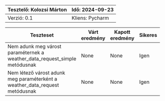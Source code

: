 | Tesztelő: Kolozsi Márton  | Idő: 2024-09-23 |
|---------------------------|-----------------|
| Verzió: 0.1               | Kliens: Pycharm |


| Teszteset                                                                   | Várt eredmény | Kapott eredmény | Sikeres | Hibaüzenet | Megjegyzés |
|-----------------------------------------------------------------------------|---------------|-----------------|---------|------------|------------|
| Nem adunk meg várost paraméternek a weather_data_request_simple metódusnak  | None          | None            | Igen    |      -     |      -     |
| Nem létező várost adunk meg paraméterként a weather_data_request metódusnak | None          | None            | Igen    |      -     |      -     |